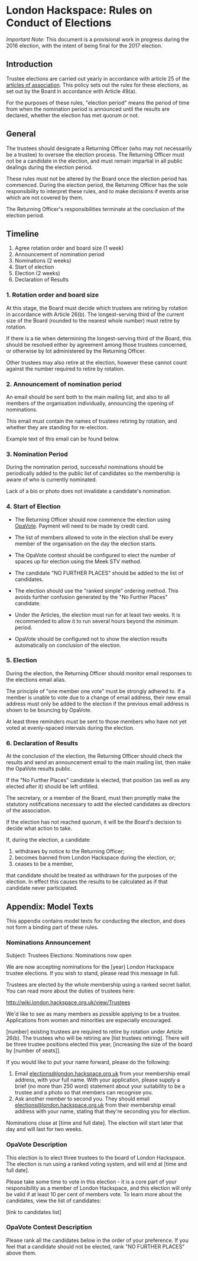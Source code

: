 # London Hackspace: Rules on Conduct of Elections
*Important Note:* This document is a provisional work in progress
during the 2016 election, with the intent of being final for the
2017 election.

## Introduction
Trustee elections are carried out yearly in accordance with article 25
of the [articles of
association](https://london.hackspace.org.uk/organisation/docs/articles.pdf).
This policy sets out the rules for these elections, as set out by the
Board in accordance with Article 49(a).

For the purposes of these rules, "election period" means the period of
time from when the nomination period is announced until the results are
declared, whether the election has met quorum or not.

## General

The trustees should designate a Returning Officer (who may not
necessarily be a trustee) to oversee the election process. The Returning
Officer must not be a candidate in the election, and must remain
impartial in all public dealings during the election period.

These rules must not be altered by the Board once the election period has
commenced. During the election period, the Returning Officer has the sole
responsibility to interpret these rules, and to make decisions if events
arise which are not covered by them.

The Returning Officer's responsibilities terminate at the conclusion of the
election period.

## Timeline

1. Agree rotation order and board size (1 week)
2. Announcement of nomination period
3. Nominations (2 weeks)
4. Start of election
5. Election (2 weeks)
6. Declaration of Results

### 1. Rotation order and board size
At this stage, the Board must decide which trustees are retiring by
rotation in accordance with Article 26(b). The longest-serving third of
the current size of the Board (rounded to the nearest whole number) must
retire by rotation.

If there is a tie when determining the longest-serving third of the
Board, this should be resolved either by agreement among those
trustees concerned, or otherwise by lot administered by the Returning
Officer.

Other trustees may also retire at the election, however these cannot
count against the number required to retire by rotation.

### 2. Announcement of nomination period
An email should be sent both to the main mailing list, and also to all
members of the organisation individually, announcing the opening of
nominations.

This email must contain the names of trustees retiring by rotation, and
whether they are standing for re-election.

Example text of this email can be found below.

### 3. Nomination Period
During the nomination period, successful nominations should be
periodically added to the public list of candidates so the membership is
aware of who is currently nominated.

Lack of a bio or photo does not invalidate a candidate's nomination.

### 4. Start of Election
* The Returning Officer should now commence the election using
  [OpaVote](https://www.opavote.com). Payment will need to be made by
  credit card.

* The list of members allowed to vote in the election shall be every
  member of the organisation on the day the election starts.

* The OpaVote contest should be configured to elect the number of spaces
  up for election using the Meek STV method.

* The candidate "NO FURTHER PLACES" should be added to the list of
  candidates.

* The election should use the "ranked simple" ordering method. This avoids
  further confusion generated by the "No Further Places" candidate.

* Under the Articles, the election must run for at least two weeks. It is
  recommended to allow it to run several hours beyond the minimum period.

* OpaVote should be configured not to show the election results automatically
  on conclusion of the election.

### 5. Election
During the election, the Returning Officer should monitor email
responses to the elections email alias.

The principle of "one member one vote" must be strongly adhered to.
If a member is unable to vote due to a change of email address, their
new email address must only be added to the election if the previous
email address is shown to be bouncing by OpaVote.

At least three reminders must be sent to those members who have not
yet voted at evenly-spaced intervals during the election.

### 6. Declaration of Results
At the conclusion of the election, the Returning Officer should check
the results and send an announcement email to the main mailing list,
then make the OpaVote results public.

If the "No Further Places" candidate is elected, that position (as well
as any elected after it) should be left unfilled.

The secretary, or a member of the Board, must then promptly make the
statutory notifications necessary to add the elected candidates as
directors of the association.

If the election has not reached quorum, it will be the Board's decision
to decide what action to take.

If, during the election, a candidate:

1. withdraws by notice to the Returning Officer;
2. becomes banned from London Hackspace during the election, or;
3. ceases to be a member,

that candidate should be treated as withdrawn for the purposes of the
election. In effect this causes the results to be calculated as if
that candidate never participated.

## Appendix: Model Texts
This appendix contains model texts for conducting the election, and does
not form a binding part of these rules.

### Nominations Announcement
Subject: Trustees Elections: Nominations now open

We are now accepting nominations for the [year] London Hackspace trustee
elections. If you wish to stand, please read this message in full.

Trustees are elected by the whole membership using a ranked secret ballot.
You can read more about the duties of trustees here:

  http://wiki.london.hackspace.org.uk/view/Trustees

We'd like to see as many members as possible applying to be a trustee.
Applications from women and minorities are especially encouraged.

[number] existing trustees are required to retire by rotation under Article
26(b). The trustees who will be retiring are [list trustees retiring].
There will be three trustee positions elected this year, [increasing the
size of the board by [number of seats]].

If you would like to put your name forward, please do the following:

1. Email elections@london.hackspace.org.uk from your membership email
address, with your full name. With your application, please supply a
brief (no more than 250 word) statement about your suitability to be a
trustee and a photo so that members can recognise you.
2. Ask another member to second you. They should email
elections@london.hackspace.org.uk from their membership email address
with your name, stating that they're seconding you for election.

Nominations close at [time and full date]. The election will
start later that day and will last for two weeks.

### OpaVote Description
This election is to elect three trustees to the board of London Hackspace.
The election is run using a ranked voting system, and will end at
[time and full date].

Please take some time to vote in this election - it is a core part of your
responsibility as a member of London Hackspace, and this election will only
be valid if at least 10 per cent of members vote. To learn more about the
candidates, view the list of candidates:

[link to candidates list]

### OpaVote Contest Description
Please rank all the candidates below in the order of your preference. If
you feel that a candidate should not be elected, rank "NO FURTHER
PLACES" above them.
